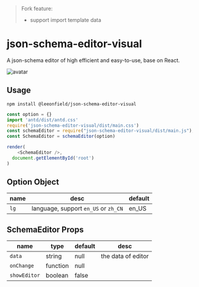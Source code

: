 > Fork feature:
> - support import template data


# json-schema-editor-visual
A json-schema editor of high efficient and easy-to-use, base on React.

![avatar](json-schema-editor-visual.jpg)

## Usage
```shell
npm install @leeonfield/json-schema-editor-visual
```

```js
const option = {}
import 'antd/dist/antd.css'
require('json-schema-editor-visual/dist/main.css')
const schemaEditor = require("json-schema-editor-visual/dist/main.js");
const SchemaEditor = schemaEditor(option)

render(
    <SchemaEditor />,
  document.getElementById('root')
)
```

## Option Object

| name | desc                                 | default |
| ---- | ------------------------------------ | ------- |
| `lg` | language, support `en_US` or `zh_CN` | en_US   |

## SchemaEditor Props

| name         | type     | default | desc               |
| ------------ | -------- | ------- | ------------------ |
| `data`       | string   | null    | the data of editor |
| `onChange`   | function | null    |
| `showEditor` | boolean  | false   |

